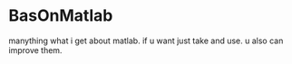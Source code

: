 # BasOnMatlab
manything what i get about matlab. if u want just take and use. u also can improve them. 
